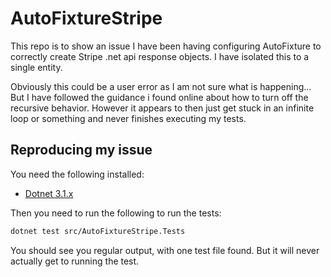 # AutoFixtureStripe

This repo is to show an issue I have been having configuring AutoFixture to correctly create Stripe .net api response objects. I have isolated this to a single entity.

Obviously this could be a user error as I am not sure what is happening... But I have followed the guidance i found online about how to turn off the recursive behavior. However it appears to then just get stuck in an infinite loop or something and never finishes executing my tests.

## Reproducing my issue

You need the following installed:

- [Dotnet 3.1.x](https://dotnet.microsoft.com/download/dotnet/3.1)

Then you need to run the following to run the tests:

```bash
dotnet test src/AutoFixtureStripe.Tests
```

You should see you regular output, with one test file found. But it will never actually get to running the test.
